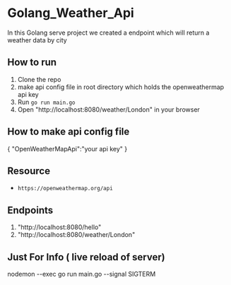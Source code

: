# Golang_Weather_Api

In this Golang serve project we created a endpoint which will return a weather data by city

## How to run

1. Clone the repo
2. make api config file in root directory which holds the openweathermap api key
3. Run `go run main.go`
4. Open "http://localhost:8080/weather/London" in your browser

## How to make api config file

{
"OpenWeatherMapApi":"your api key"
}

## Resource

- `https://openweathermap.org/api`

## Endpoints

1. "http://localhost:8080/hello"
2. "http://localhost:8080/weather/London"

## Just For Info ( live reload of server)

nodemon --exec go run main.go --signal SIGTERM
